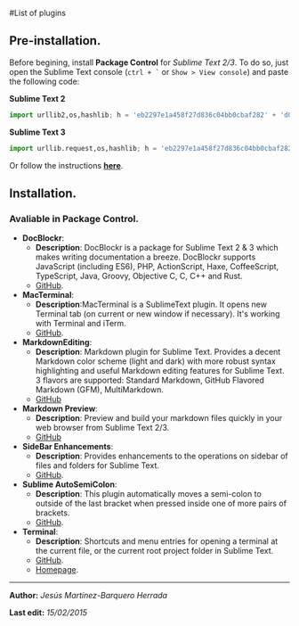 #List of plugins
## Pre-installation.
Before begining, install **Package Control** for *Sublime Text 2/3*. To do so, just open the Sublime Text console (`` ctrl + ` `` or `Show > View console`) and paste the following code:

**Sublime Text 2**
```python
import urllib2,os,hashlib; h = 'eb2297e1a458f27d836c04bb0cbaf282' + 'd0e7a3098092775ccb37ca9d6b2e4b7d'; pf = 'Package Control.sublime-package'; ipp = sublime.installed_packages_path(); os.makedirs( ipp ) if not os.path.exists(ipp) else None; urllib2.install_opener( urllib2.build_opener( urllib2.ProxyHandler()) ); by = urllib2.urlopen( 'http://packagecontrol.io/' + pf.replace(' ', '%20')).read(); dh = hashlib.sha256(by).hexdigest(); open( os.path.join( ipp, pf), 'wb' ).write(by) if dh == h else None; print('Error validating download (got %s instead of %s), please try manual install' % (dh, h) if dh != h else 'Please restart Sublime Text to finish installation') 
```

**Sublime Text 3**
```python
import urllib.request,os,hashlib; h = 'eb2297e1a458f27d836c04bb0cbaf282' + 'd0e7a3098092775ccb37ca9d6b2e4b7d'; pf = 'Package Control.sublime-package'; ipp = sublime.installed_packages_path(); urllib.request.install_opener( urllib.request.build_opener( urllib.request.ProxyHandler()) ); by = urllib.request.urlopen( 'http://packagecontrol.io/' + pf.replace(' ', '%20')).read(); dh = hashlib.sha256(by).hexdigest(); print('Error validating download (got %s instead of %s), please try manual install' % (dh, h)) if dh != h else open(os.path.join( ipp, pf), 'wb' ).write(by) 
```
Or follow the instructions **[here](https://packagecontrol.io/installation)**.
## Installation.
### Avaliable in Package Control.
- **DocBlockr**:
    - **Description**: DocBlockr is a package for Sublime Text 2 & 3 which makes writing documentation a breeze. DocBlockr supports JavaScript (including ES6), PHP, ActionScript, Haxe, CoffeeScript, TypeScript, Java, Groovy, Objective C, C, C++ and Rust.
    - [GitHub](https://github.com/spadgos/sublime-jsdocs).
- **MacTerminal**:
    + **Description**:MacTerminal is a SublimeText plugin. It opens new Terminal tab (on current or new window if necessary). It's working with Terminal and iTerm.
    +  [GitHub](https://github.com/afterdesign/MacTerminal).
- **MarkdownEditing**:
    - **Description**: Markdown plugin for Sublime Text. Provides a decent Markdown color scheme (light and dark) with more robust syntax highlighting and useful Markdown editing features for Sublime Text. 3 flavors are supported: Standard Markdown, GitHub Flavored Markdown (GFM), MultiMarkdown.
    - [GitHub](https://github.com/SublimeText-Markdown/MarkdownEditing)
- **Markdown Preview**:
    - **Description**: Preview and build your markdown files quickly in your web browser from Sublime Text 2/3.
    - [GitHub](https://github.com/revolunet/sublimetext-markdown-preview) 
- **SideBar Enhancements**:
    - **Description**: Provides enhancements to the operations on sidebar of files and folders for Sublime Text.
    - [GitHub](https://github.com/titoBouzout/SideBarEnhancements).
- **Sublime AutoSemiColon**:
    - **Description**: This plugin automatically moves a semi-colon to outside of the last bracket when pressed inside one of more pairs of brackets.
    - [GitHub](https://github.com/vivait/SublimeAutoSemiColon).
- **Terminal**:
    - **Description**: Shortcuts and menu entries for opening a terminal at the current file, or the current root project folder in Sublime Text.
    - [GitHub](https://github.com/wbond/sublime_terminal).
    - [Homepage](http://wbond.net/sublime_packages/terminal).

---
**Author:** *Jesús Martínez-Barquero Herrada*

**Last edit:** _15/02/2015_